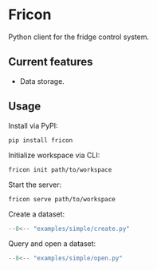# Fricon

Python client for the fridge control system.

## Current features

- Data storage.

## Usage

Install via PyPI:

```shell
pip install fricon
```

Initialize workspace via CLI:

```shell
fricon init path/to/workspace
```

Start the server:

```shell
fricon serve path/to/workspace
```

Create a dataset:

```python title="examples/simple/create.py"
--8<-- "examples/simple/create.py"
```

Query and open a dataset:

```python title="examples/simple/open.py"
--8<-- "examples/simple/open.py"
```
